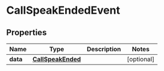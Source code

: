 

# CallSpeakEndedEvent

## Properties

Name | Type | Description | Notes
------------ | ------------- | ------------- | -------------
**data** | [**CallSpeakEnded**](CallSpeakEnded.md) |  |  [optional]



